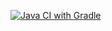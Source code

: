 [![Java CI with Gradle](https://github.com/EvaGribova/Patterns-Task-1/actions/workflows/gradle.yml/badge.svg)](https://github.com/EvaGribova/Patterns-Task-1/actions/workflows/gradle.yml)